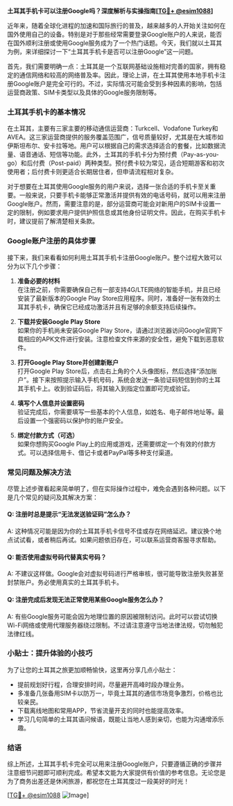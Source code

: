 **土耳其手机卡可以注册Google吗？深度解析与实操指南[[TG💪+ @esim1088](https://t.me/s/esim1088)]**

近年来，随着全球化进程的加速和国际旅行的普及，越来越多的人开始关注如何在国外使用自己的设备。特别是对于那些经常需要登录Google账户的人来说，能否在国外顺利注册或使用Google服务成为了一个热门话题。今天，我们就以土耳其为例，来详细探讨一下“土耳其手机卡是否可以注册Google”这一问题。

首先，我们需要明确一点：土耳其是一个互联网基础设施相对完善的国家，拥有稳定的通信网络和较高的网络普及率。因此，理论上讲，在土耳其使用本地手机卡注册Google账户是完全可行的。不过，实际情况可能会受到多种因素的影响，包括运营商政策、SIM卡类型以及具体的Google服务限制等。

### 土耳其手机卡的基本情况

在土耳其，主要有三家主要的移动通信运营商：Turkcell、Vodafone Turkey和AVEA。这三家运营商提供的服务覆盖范围广，信号质量较好，尤其是在大城市如伊斯坦布尔、安卡拉等地。用户可以根据自己的需求选择适合的套餐，比如数据流量、语音通话、短信等功能。此外，土耳其的手机卡分为预付费（Pay-as-you-go）和后付费（Post-paid）两种类型。预付费卡较为常见，适合短期游客和初次使用者；后付费卡则更适合长期居住者，但申请流程相对复杂。

对于想要在土耳其使用Google服务的用户来说，选择一张合适的手机卡至关重要。一般来说，只要手机卡能够正常激活并提供有效的电话号码，就可以用来注册Google账户。然而，需要注意的是，部分运营商可能会对新用户的SIM卡设置一定的限制，例如要求用户提供护照信息或其他身份证明文件。因此，在购买手机卡时，建议提前了解清楚相关条款。

### Google账户注册的具体步骤

接下来，我们来看看如何利用土耳其手机卡注册Google账户。整个过程大致可以分为以下几个步骤：

1. **准备必要的材料**  
   在注册之前，你需要确保自己有一部支持4G/LTE网络的智能手机，并且已经安装了最新版本的Google Play Store应用程序。同时，准备好一张有效的土耳其手机卡，确保它已经成功激活并且有足够的余额支持后续操作。

2. **下载并安装Google Play Store**  
   如果你的手机尚未安装Google Play Store，请通过浏览器访问Google官网下载相应的APK文件进行安装。注意检查文件来源的安全性，避免下载到恶意软件。

3. **打开Google Play Store并创建新账户**  
   打开Google Play Store后，点击右上角的个人头像图标，然后选择“添加账户”。接下来按照提示输入手机号码，系统会发送一条验证码短信到你的土耳其手机卡上。收到验证码后，将其输入到指定位置即可完成验证。

4. **填写个人信息并设置密码**  
   验证完成后，你需要填写一些基本的个人信息，如姓名、电子邮件地址等。最后设置一个强密码以保护你的账户安全。

5. **绑定付款方式（可选）**  
   如果你想购买Google Play上的应用或游戏，还需要绑定一个有效的付款方式。可以选择信用卡、借记卡或者PayPal等多种支付渠道。

### 常见问题及解决方法

尽管上述步骤看起来简单明了，但在实际操作过程中，难免会遇到各种问题。以下是几个常见的疑问及其解决方案：

#### Q: 注册时总是提示“无法发送验证码”怎么办？
A: 这种情况可能是因为你的土耳其手机卡信号不佳或存在网络延迟。建议换个地点试试看，或者稍后再试。如果问题依旧存在，可以联系运营商客服寻求帮助。

#### Q: 能否使用虚拟号码代替真实号码？
A: 不建议这样做。Google会对虚拟号码进行严格审核，很可能导致注册失败甚至封禁账户。务必使用真实的土耳其手机卡。

#### Q: 注册完成后发现无法正常使用某些Google服务怎么办？
A: 有些Google服务可能会因为地理位置的原因被限制访问。此时可以尝试切换Wi-Fi网络或使用代理服务器绕过限制。不过请注意遵守当地法律法规，切勿触犯法律红线。

### 小贴士：提升体验的小技巧

为了让您的土耳其之旅更加顺畅愉快，这里再分享几点小贴士：

- 提前规划好行程，合理安排时间，尽量避开高峰时段办理业务。
- 多准备几张备用SIM卡以防万一，毕竟土耳其的通信市场竞争激烈，价格也比较亲民。
- 下载离线地图和常用APP，节省流量开支的同时也能提高效率。
- 学习几句简单的土耳其语问候语，既能让当地人感到亲切，也能为沟通增添乐趣。

### 结语

综上所述，土耳其手机卡完全可以用来注册Google账户，只要遵循正确的步骤并注意细节问题即可顺利完成。希望本文能为大家提供有价值的参考信息。无论您是为了商务出差还是休闲旅游，都祝您在土耳其度过一段美好的时光！

[[TG💪+ @esim1088](https://t.me/s/esim1088) ![Image](https://i.postimg.cc/4NQfJmqS/Snipaste-2025-05-13-00-14-12.png)]